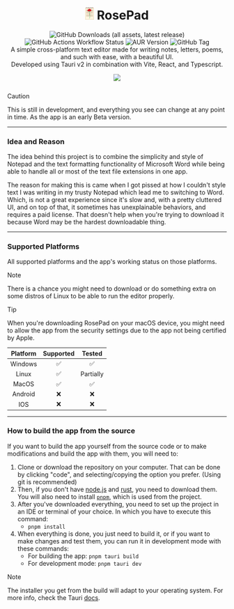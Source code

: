 <div align="center">
	
# <img src="public/images/rose.svg" width="20px" hight="20px"> RosePad 


![GitHub Downloads (all assets, latest release)](https://img.shields.io/github/downloads-pre/TMG8047KG/RosePad/latest/total?style=flat-square&label=Download%40Latest&color=green)
![GitHub Actions Workflow Status](https://img.shields.io/github/actions/workflow/status/TMG8047KG/RosePad/main.yml?style=flat-square)
![AUR Version](https://img.shields.io/aur/version/rosepad?label=AUR&style=flat-square)
![GitHub Tag](https://img.shields.io/github/v/tag/TMG8047KG/RosePad?style=flat-square&label=Tag)
<br>
A simple cross-platform text editor made for writing notes, letters, poems, and such with ease, with a beautiful UI.<br>
Developed using Tauri v2 in combination with Vite, React, and Typescript.

<a href="https://apps.microsoft.com/detail/9NLLN9DJM147?mode=direct">
	<img src="https://get.microsoft.com/images/en-us%20dark.svg" width="200"/>
</a>
</div>

###

> [!CAUTION]
> This is still in development, and everything you see can change at any point in time. As the app is an early Beta version.

---
### Idea and Reason
The idea behind this project is to combine the simplicity and style of Notepad and the text formatting functionality of Microsoft Word while being able to handle all or most of the text file extensions in one app.

The reason for making this is came when I got pissed at how I couldn't style text I was writing in my trusty Notepad which lead me to switching to Word. Which, is not a great experience since it's slow and, with a pretty cluttered UI, and on top of that, it sometimes has unexplainable behaviors, and requires a paid license. That doesn't help when you're trying to download it because Word may be the hardest downloadable thing.

---

### Supported Platforms
All supported platforms and the app's working status on those platforms.
> [!NOTE]
> There is a chance you might need to download or do something extra on some distros of Linux to be able to run the editor properly.

> [!TIP]
> When you're downloading RosePad on your macOS device, you might need to allow the app from the security settings due to the app not being certified by Apple.

| **Platform** 	 	|	**Supported** 	|  **Tested** 	|
|:-------------:	|:-------------:	|:----------:	|
|    Windows    	|       ✅       	|      ✅     	|
|     Linux     	|       ✅       	|  Partially  	|
|     MacOS     	|       ✅       	|      ✅     	|
|    Android    	|       ❌       	|      ❌     	|
|      IOS      	|       ❌       	|      ❌     	|

---

### How to build the app from the source
If you want to build the app yourself from the source code or to make modifications and build the app with them, you will need to:
1. Clone or download the repository on your computer. That can be done by clicking "code", and selecting/copying the option you prefer. (Using git is recommended)
2. Then, if you don't have [node.js](https://nodejs.org/en) and [rust](https://www.rust-lang.org/tools/install), you need to download them. You will also need to install [`pnpm`](https://pnpm.io/installation), which is used from the project.
3. After you've downloaded everything, you need to set up the project in an IDE or terminal of your choice. In which you have to execute this command:
   - ```pnpm install```
5. When everything is done, you just need to build it, or if you want to make changes and test them, you can run it in development mode with these commands:
   - For building the app: ```pnpm tauri build```
   - For development mode: ```pnpm tauri dev```

> [!NOTE]
> The installer you get from the build will adapt to your operating system. For more info, check the Tauri [docs](https://v2.tauri.app/).




